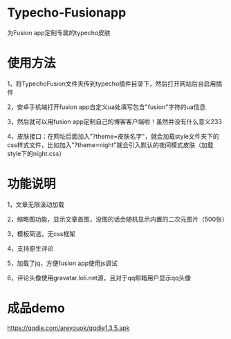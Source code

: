# Typecho-Fusionapp
为Fusion app定制专属的typecho皮肤

# 使用方法
1，将TypechoFusion文件夹传到typecho插件目录下，然后打开网站后台启用插件

2，安卓手机端打开fusion app自定义ua处填写包含"fusion"字符的ua信息

3，然后就可以用fusion app定制自己的博客客户端啦！虽然并没有什么意义233

4，皮肤接口：在网址后面加入"?theme=皮肤名字"，就会加载style文件夹下的css样式文件，比如加入"?theme=night"就会引入默认的夜间模式皮肤（加载style下的night.css）

# 功能说明

1，文章无限滚动加载

2，缩略图功能，显示文章首图，没图的话会随机显示内置的二次元图片（500张）

3，模板简洁，无css框架

4，支持原生评论

5，加载了jq，方便fusion app使用js调试

6，评论头像使用gravatar.loli.net源，且对于qq邮箱用户显示qq头像

# 成品demo

https://qqdie.com/areyouok/qqdie1.3.5.apk

